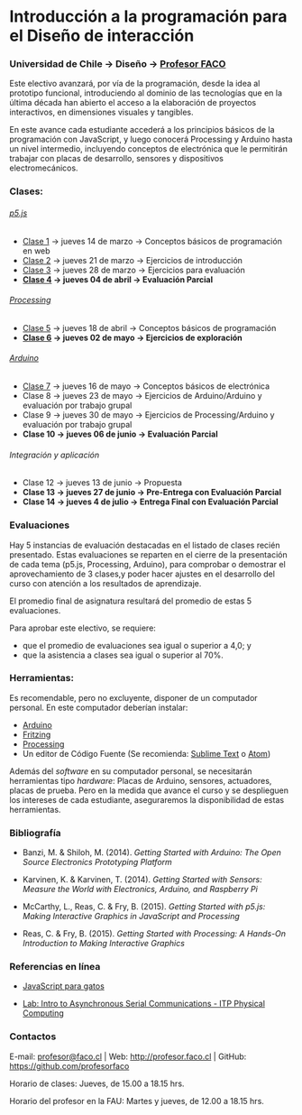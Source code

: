 # Introducción a la programación para el Diseño de interacción

### Universidad de Chile → Diseño → [Profesor FACO](http://profesor.faco.cl/)

Este electivo avanzará, por vía de la programación, desde la idea al prototipo funcional, introduciendo al dominio de las tecnologías que en la última década han abierto el acceso a la elaboración de proyectos interactivos, en dimensiones visuales y tangibles. 

En este avance cada estudiante accederá a los principios básicos de la programación con JavaScript, y luego conocerá Processing y Arduino hasta un nivel intermedio, incluyendo conceptos de electrónica que le permitirán trabajar con placas de desarrollo, sensores y dispositivos electromecánicos.

### Clases: 

###### [p5.js](https://p5js.org/es/)

- [Clase 1](https://github.com/profesorfaco/AUD5V0010-2019/tree/master/clase-01) → jueves 14 de marzo → Conceptos básicos de programación en web
- [Clase 2](https://github.com/profesorfaco/AUD5V0010-2019/tree/master/clase-02) → jueves 21 de marzo → Ejercicios de introducción
- [Clase 3](https://github.com/profesorfaco/AUD5V0010-2019/tree/master/clase-03) → jueves 28 de marzo → Ejercicios para evaluación
- **[Clase 4](https://github.com/profesorfaco/AUD5V0010-2019/tree/master/clase-04) → jueves 04 de abril → Evaluación Parcial**

###### [Processing](https://processing.org/)

- [Clase 5](https://github.com/profesorfaco/AUD5V0010-2019/tree/master/clase-05) → jueves 18 de abril → Conceptos básicos de programación
- **[Clase 6](https://github.com/profesorfaco/AUD5V0010-2019/tree/master/clase-06) → jueves 02 de mayo → Ejercicios de exploración**

###### [Arduino](https://www.arduino.cc/)

- [Clase 7](https://github.com/profesorfaco/AUD5V0010-2019/tree/master/clase-07) → jueves 16 de mayo → Conceptos básicos de electrónica
- Clase 8 → jueves 23 de mayo → Ejercicios de Arduino/Arduino y evaluación por trabajo grupal
- Clase 9 → jueves 30 de mayo → Ejercicios de Processing/Arduino y evaluación por trabajo grupal
- **Clase 10 → jueves 06 de junio → Evaluación Parcial**

###### Integración y aplicación

- Clase 12 → jueves 13 de junio → Propuesta
- **Clase 13 → jueves 27 de junio → Pre-Entrega con Evaluación Parcial**
- **Clase 14 → jueves 4 de julio  → Entrega Final con Evaluación Parcial**

### Evaluaciones

Hay 5 instancias de evaluación destacadas en el listado de clases recién presentado. Estas evaluaciones se reparten en el cierre de la presentación de cada tema (p5.js, Processing, Arduino), para comprobar o demostrar el aprovechamiento de 3 clases,y poder hacer ajustes en el desarrollo del curso con atención a los resultados de aprendizaje.

El promedio final de asignatura resultará del promedio de estas 5 evaluaciones. 

Para aprobar este electivo, se requiere: 

- que el promedio de evaluaciones sea igual o superior a 4,0; y 
- que la asistencia a clases sea igual o superior al 70%.  

### Herramientas:

Es recomendable, pero no excluyente, disponer de un computador personal. En este computador deberían instalar: 

- [Arduino](https://www.arduino.cc/)
- [Fritzing](http://fritzing.org/download/)
- [Processing](https://processing.org/download/)
- Un editor de Código Fuente (Se recomienda: [Sublime Text](https://www.sublimetext.com/) o [Atom](https://atom.io/))

Además del *software* en su computador personal, se necesitarán herramientas tipo *hardware*: Placas de Arduino, sensores, actuadores, placas de prueba. Pero en la medida que avance el curso y se desplieguen los intereses de cada estudiante, aseguraremos la disponibilidad de estas herramientas.

### Bibliografía

- Banzi, M. & Shiloh, M. (2014). *Getting Started with Arduino: The Open Source Electronics Prototyping Platform*

- Karvinen, K. & Karvinen, T. (2014). *Getting Started with Sensors: Measure the World with Electronics, Arduino, and Raspberry Pi*

- McCarthy, L., Reas, C. &  Fry, B. (2015). *Getting Started with p5.js: Making Interactive Graphics in JavaScript and Processing*

- Reas, C. &  Fry, B. (2015). *Getting Started with Processing: A Hands-On Introduction to Making Interactive Graphics*

### Referencias en línea

- [JavaScript para gatos](https://jsparagatos.com/)

- [Lab: Intro to Asynchronous Serial Communications - ITP Physical Computing](https://itp.nyu.edu/physcomp/lab-intro-to-serial-communications/)

### Contactos

E-mail: profesor@faco.cl | Web: http://profesor.faco.cl | GitHub: https://github.com/profesorfaco

Horario de clases: Jueves, de 15.00 a 18.15 hrs.

Horario del profesor en la FAU: Martes y jueves, de 12.00 a 18.15 hrs.
